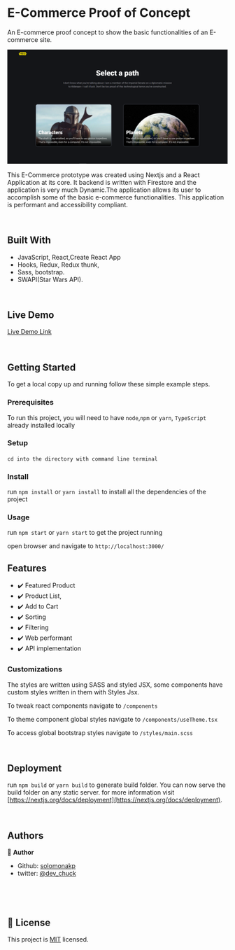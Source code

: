 # E-Commerce Proof of Concept

An E-commerce proof concept to show the basic functionalities of an E-commerce site.

![screenshot](./public/screenshot.PNG)

This E-Commerce prototype was created using Nextjs and a React Application at its core. It backend is written with Firestore and the application is very much Dynamic.The application allows its user to accomplish some of the basic e-commerce functionalities. This application is performant and accessibility compliant.

&nbsp;

## Built With

- JavaScript, React,Create React App
- Hooks, Redux, Redux thunk,
- Sass, bootstrap.
- SWAPI(Star Wars API).

&nbsp;

## Live Demo

[Live Demo Link](https://radio-widget-three.vercel.app/)

&nbsp;

## Getting Started

To get a local copy up and running follow these simple example steps.

### Prerequisites

To run this project, you will need to have `node`,`npm` or `yarn`, `TypeScript` already installed locally

### Setup

`cd into the directory with command line terminal`

### Install

run `npm install` or `yarn install` to install all the dependencies of the project

### Usage

run `npm start` or `yarn start` to get the project running

open browser and navigate to `http://localhost:3000/`

## Features

- ✔️ Featured Product
- ✔️ Product List,
- ✔️ Add to Cart
- ✔️ Sorting
- ✔️ Filtering
- ✔️ Web performant
- ✔️ API implementation

### Customizations

The styles are written using SASS and styled JSX, some components have custom styles written in them with Styles Jsx.

To tweak react components navigate to `/components`

To theme component global styles navigate to `/components/useTheme.tsx`

To access global bootstrap styles navigate to `/styles/main.scss`

&nbsp;

## Deployment

run `npm build` or `yarn build` to generate build folder. You can now serve the build folder on any static server. for more information visit [https://nextjs.org/docs/deployment](https://nextjs.org/docs/deployment).

&nbsp;

## Authors

👤 **Author**

- Github: [solomonakp](https://github.com/solomonakp)
- twitter: [@dev_chuck](https://twitter.com/dev_chuck)

&nbsp;

&nbsp;

## 📝 License

This project is [MIT](lic.url) licensed.
